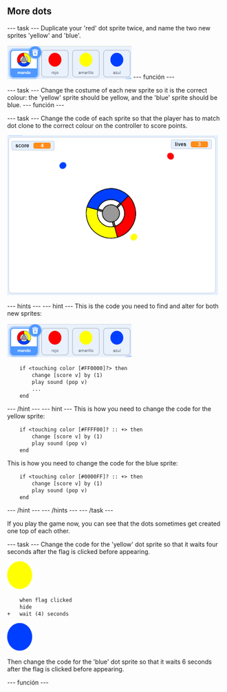 ## More dots

\--- task \--- Duplicate your 'red' dot sprite twice, and name the two new sprites 'yellow' and 'blue'.

![captura de pantalla](images/dots-more-dots.png) \--- función \---

\--- task \--- Change the costume of each new sprite so it is the correct colour: the 'yellow' sprite should be yellow, and the 'blue' sprite should be blue. \--- función \---

\--- task \--- Change the code of each sprite so that the player has to match dot clone to the correct colour on the controller to score points.

![captura de pantalla](images/dots-all-test.png)

\--- hints \--- \--- hint \--- This is the code you need to find and alter for both new sprites:

![captura de pantalla](images/dots-more-dots.png)

```blocks3
    if <touching color [#FF0000]?> then
        change [score v] by (1)
        play sound (pop v)
        ...
    end
```

\--- /hint \--- \--- hint \--- This is how you need to change the code for the yellow sprite:

```blocks3
    if <touching color [#FFFF00]? :: +> then
        change [score v] by (1)
        play sound (pop v)
    end
```

This is how you need to change the code for the blue sprite:

```blocks3
    if <touching color [#0000FF]? :: +> then
        change [score v] by (1)
        play sound (pop v)
    end
```

\--- /hint \--- \--- /hints \--- \--- /task \---

If you play the game now, you can see that the dots sometimes get created one top of each other.

\--- task \--- Change the code for the 'yellow' dot sprite so that it waits four seconds after the flag is clicked before appearing.

![Yellow dot](images/yellow-sprite.png)

```blocks3
    when flag clicked
    hide
+   wait (4) seconds
```

![Blue dot](images/blue-sprite.png)

Then change the code for the 'blue' dot sprite so that it waits 6 seconds after the flag is clicked before appearing.

\--- función \---
